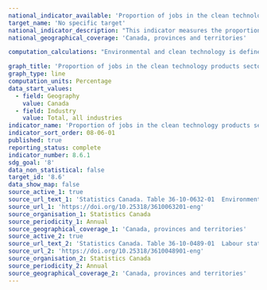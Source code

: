 ```yaml
---
national_indicator_available: 'Proportion of jobs in the clean technology products sector'
target_name: 'No specific target'
national_indicator_description: "This indicator measures the proportion of jobs that are attributable to environmental and clean technology activity." 
national_geographical_coverage: 'Canada, provinces and territories'

computation_calculations: "Environmental and clean technology is defined as any process, product or service that reduces environmental impacts through any of the following three strategies: environmental protection activities that prevent, reduce or eliminate pollution or any other degradation of the environment; resource management activities that result in the more efficient use of natural resources, thus safeguarding against their depletion; or the use of goods that have been adapted to be significantly less energy or resource intensive than the industry standard."

graph_title: 'Proportion of jobs in the clean technology products sector'
graph_type: line
computation_units: Percentage
data_start_values:
  - field: Geography
    value: Canada
  - field: Industry
    value: Total, all industries
indicator_name: 'Proportion of jobs in the clean technology products sector'
indicator_sort_order: 08-06-01
published: true
reporting_status: complete
indicator_number: 8.6.1
sdg_goal: '8'
data_non_statistical: false
target_id: '8.6'
data_show_map: false
source_active_1: true
source_url_text_1: 'Statistics Canada. Table 36-10-0632-01  Environmental and Clean Technology Products Economic Account, employment'
source_url_1: 'https://doi.org/10.25318/3610063201-eng'
source_organisation_1: Statistics Canada
source_periodicity_1: Annual
source_geographical_coverage_1: 'Canada, provinces and territories'
source_active_2: true
source_url_text_2: 'Statistics Canada. Table 36-10-0489-01  Labour statistics consistent with the System of National Accounts (SNA), by job category and industry'
source_url_2: 'https://doi.org/10.25318/3610048901-eng'
source_organisation_2: Statistics Canada
source_periodicity_2: Annual
source_geographical_coverage_2: 'Canada, provinces and territories'
---
```

